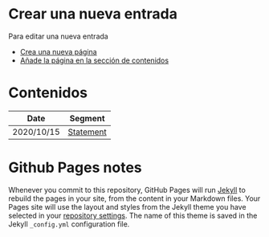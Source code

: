 # Crear una nueva entrada
Para editar una nueva entrada

- <a href="https://github.com/luisblog/luisblog.github.io/new/main" target="_blank">Crea una nueva página</a>
- <a href="https://github.com/luisblog/luisblog.github.io/edit/main/index.md" target="_blank">Añade la página en la sección de contenidos</a>


# Contenidos

Date       | Segment
---------- | ---
2020/10/15 | [Statement](./statement.md)

# Github Pages notes
Whenever you commit to this repository, GitHub Pages will run [Jekyll](https://jekyllrb.com/) to rebuild the pages in your site, from the content in your Markdown files. Your Pages site will use the layout and styles from the Jekyll theme you have selected in your [repository settings](https://github.com/luisblog/luisblog.github.io/settings). The name of this theme is saved in the Jekyll `_config.yml` configuration file.
